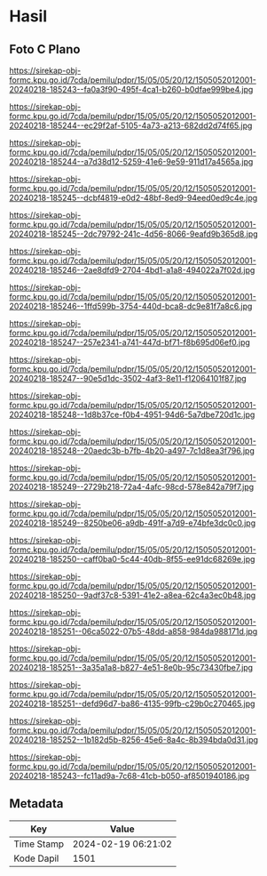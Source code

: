# Hasil

## Foto C Plano

https://sirekap-obj-formc.kpu.go.id/7cda/pemilu/pdpr/15/05/05/20/12/1505052012001-20240218-185243--fa0a3f90-495f-4ca1-b260-b0dfae999be4.jpg

https://sirekap-obj-formc.kpu.go.id/7cda/pemilu/pdpr/15/05/05/20/12/1505052012001-20240218-185244--ec29f2af-5105-4a73-a213-682dd2d74f65.jpg

https://sirekap-obj-formc.kpu.go.id/7cda/pemilu/pdpr/15/05/05/20/12/1505052012001-20240218-185244--a7d38d12-5259-41e6-9e59-911d17a4565a.jpg

https://sirekap-obj-formc.kpu.go.id/7cda/pemilu/pdpr/15/05/05/20/12/1505052012001-20240218-185245--dcbf4819-e0d2-48bf-8ed9-94eed0ed9c4e.jpg

https://sirekap-obj-formc.kpu.go.id/7cda/pemilu/pdpr/15/05/05/20/12/1505052012001-20240218-185245--2dc79792-241c-4d56-8066-9eafd9b365d8.jpg

https://sirekap-obj-formc.kpu.go.id/7cda/pemilu/pdpr/15/05/05/20/12/1505052012001-20240218-185246--2ae8dfd9-2704-4bd1-a1a8-494022a7f02d.jpg

https://sirekap-obj-formc.kpu.go.id/7cda/pemilu/pdpr/15/05/05/20/12/1505052012001-20240218-185246--1ffd599b-3754-440d-bca8-dc9e81f7a8c6.jpg

https://sirekap-obj-formc.kpu.go.id/7cda/pemilu/pdpr/15/05/05/20/12/1505052012001-20240218-185247--257e2341-a741-447d-bf71-f8b695d06ef0.jpg

https://sirekap-obj-formc.kpu.go.id/7cda/pemilu/pdpr/15/05/05/20/12/1505052012001-20240218-185247--90e5d1dc-3502-4af3-8e11-f12064101f87.jpg

https://sirekap-obj-formc.kpu.go.id/7cda/pemilu/pdpr/15/05/05/20/12/1505052012001-20240218-185248--1d8b37ce-f0b4-4951-94d6-5a7dbe720d1c.jpg

https://sirekap-obj-formc.kpu.go.id/7cda/pemilu/pdpr/15/05/05/20/12/1505052012001-20240218-185248--20aedc3b-b7fb-4b20-a497-7c1d8ea3f796.jpg

https://sirekap-obj-formc.kpu.go.id/7cda/pemilu/pdpr/15/05/05/20/12/1505052012001-20240218-185249--2729b218-72a4-4afc-98cd-578e842a79f7.jpg

https://sirekap-obj-formc.kpu.go.id/7cda/pemilu/pdpr/15/05/05/20/12/1505052012001-20240218-185249--8250be06-a9db-491f-a7d9-e74bfe3dc0c0.jpg

https://sirekap-obj-formc.kpu.go.id/7cda/pemilu/pdpr/15/05/05/20/12/1505052012001-20240218-185250--caff0ba0-5c44-40db-8f55-ee91dc68269e.jpg

https://sirekap-obj-formc.kpu.go.id/7cda/pemilu/pdpr/15/05/05/20/12/1505052012001-20240218-185250--9adf37c8-5391-41e2-a8ea-62c4a3ec0b48.jpg

https://sirekap-obj-formc.kpu.go.id/7cda/pemilu/pdpr/15/05/05/20/12/1505052012001-20240218-185251--06ca5022-07b5-48dd-a858-984da988171d.jpg

https://sirekap-obj-formc.kpu.go.id/7cda/pemilu/pdpr/15/05/05/20/12/1505052012001-20240218-185251--3a35a1a8-b827-4e51-8e0b-95c73430fbe7.jpg

https://sirekap-obj-formc.kpu.go.id/7cda/pemilu/pdpr/15/05/05/20/12/1505052012001-20240218-185251--defd96d7-ba86-4135-99fb-c29b0c270465.jpg

https://sirekap-obj-formc.kpu.go.id/7cda/pemilu/pdpr/15/05/05/20/12/1505052012001-20240218-185252--1b182d5b-8256-45e6-8a4c-8b394bda0d31.jpg

https://sirekap-obj-formc.kpu.go.id/7cda/pemilu/pdpr/15/05/05/20/12/1505052012001-20240218-185243--fc11ad9a-7c68-41cb-b050-af8501940186.jpg


## Metadata

| Key        | Value               |
| ---------- | ------------------- |
| Time Stamp | 2024-02-19 06:21:02 |
| Kode Dapil | 1501                |



